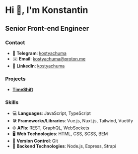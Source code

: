 # Hi 👋, I'm Konstantin
## Senior Front-end Engineer

### Contact
- 📱 **Telegram**: [kostyachuma](https://t.me/kostyachuma)
- ✉️ **Email**: kostyachuma@proton.me
- 🔗 **LinkedIn**: [kostyachuma](https://www.linkedin.com/in/kostyachuma/)

### Projects
- **[TimeShift](https://timeshift.cc)**
  
### Skills
- 💻 **Languages**: JavaScript, TypeScript
- 🛠️ **Frameworks/Libraries**: Vue.js, Nuxt.js, Tailwind, Vuetify
- 🌐 **APIs**: REST, GraphQL, WebSockets
- 🖥️ **Web Technologies**: HTML, CSS, SCSS, BEM
- 📝 **Version Control**: Git
- 🚀 **Backend Technologies**: Node.js, Express, Strapi

